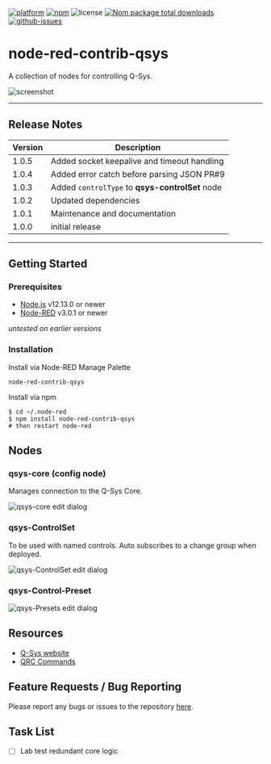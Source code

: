 [![platform](https://img.shields.io/badge/platform-Node--RED-red)](https://nodered.org)
[![npm](https://img.shields.io/npm/v/node-red-contrib-qsys.svg)](https://www.npmjs.com/package/node-red-contrib-qsys)
![license](https://img.shields.io/npm/l/node-red-contrib-qsys.svg)
[![Npm package total downloads](https://badgen.net/npm/dt/node-red-contrib-qsys)](https://www.npmjs.com/package/node-red-contrib-qsys)
[![github-issues](https://img.shields.io/github/issues/dudest/node-red-contrib-qsys.svg)](https://github.com/dudest/node-red-contrib-qsys/issues)

# node-red-contrib-qsys

A collection of nodes for controlling Q-Sys.

![screenshot](images/screenshot_01.png)

---

## Release Notes

| Version | Description |
|---------|-------------------------------------------------|
| 1.0.5   | Added socket keepalive and timeout handling     |
| 1.0.4   | Added error catch before parsing JSON PR#9      |
| 1.0.3   | Added `controlType` to **qsys-controlSet** node |
| 1.0.2   | Updated dependencies                            |
| 1.0.1   | Maintenance and documentation                   |
| 1.0.0   | initial release                                 |

---

## Getting Started

### Prerequisites

- [Node.js](https://nodejs.org/en/) v12.13.0 or newer
- [Node-RED](https://nodered.org) v3.0.1 or newer

*untested on earlier versions*

### Installation

Install via Node-RED Manage Palette

`node-red-contrib-qsys`

Install via npm

```
$ cd ~/.node-red
$ npm install node-red-contrib-qsys
# then restart node-red
```

## Nodes

### qsys-core (config node)

Manages connection to the Q-Sys Core.

![qsys-core edit dialog](images/edit_qsys-core.png)

### qsys-ControlSet

To be used with named controls. Auto subscribes to a change group when deployed.

![qsys-ControlSet edit dialog](images/edit_qsys-ControlSet.png)

### qsys-Control-Preset

![qsys-Presets edit dialog](images/edit_qsys-Preset.png)

## Resources

- [Q-Sys website](https://www.qsys.com/)
- [QRC Commands](https://q-syshelp.qsc.com/Content/External_Control_APIs/QRC/QRC_Commands.htm)

## Feature Requests / Bug Reporting

Please report any bugs or issues to the repository [here](https://github.com/dudest/node-red-contrib-qsys/issues).

## Task List

- [ ] Lab test redundant core logic
